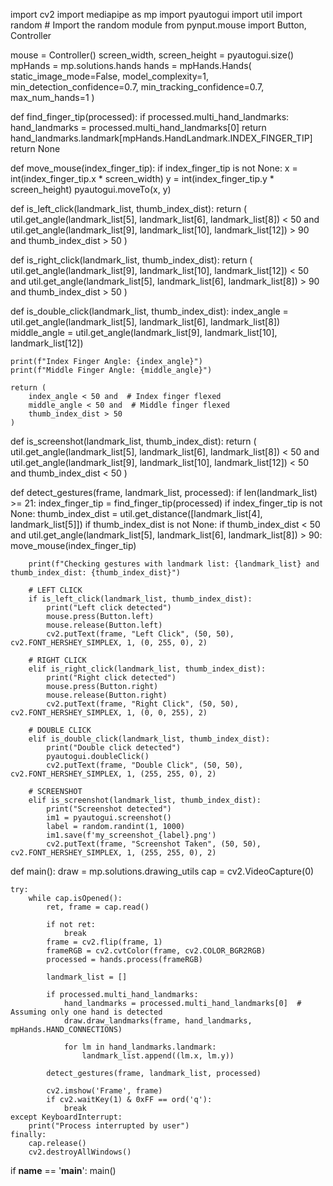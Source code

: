import cv2
import mediapipe as mp
import pyautogui
import util
import random  # Import the random module
from pynput.mouse import Button, Controller

mouse = Controller()
screen_width, screen_height = pyautogui.size()
mpHands = mp.solutions.hands
hands = mpHands.Hands(
    static_image_mode=False,
    model_complexity=1,
    min_detection_confidence=0.7,
    min_tracking_confidence=0.7,
    max_num_hands=1
)

def find_finger_tip(processed):
    if processed.multi_hand_landmarks:
        hand_landmarks = processed.multi_hand_landmarks[0]
        return hand_landmarks.landmark[mpHands.HandLandmark.INDEX_FINGER_TIP]
    return None

def move_mouse(index_finger_tip):
    if index_finger_tip is not None:
        x = int(index_finger_tip.x * screen_width)
        y = int(index_finger_tip.y * screen_height)
        pyautogui.moveTo(x, y)

def is_left_click(landmark_list, thumb_index_dist):
    return (
        util.get_angle(landmark_list[5], landmark_list[6], landmark_list[8]) < 50 and
        util.get_angle(landmark_list[9], landmark_list[10], landmark_list[12]) > 90 and
        thumb_index_dist > 50
    )

def is_right_click(landmark_list, thumb_index_dist):
    return (
        util.get_angle(landmark_list[9], landmark_list[10], landmark_list[12]) < 50 and
        util.get_angle(landmark_list[5], landmark_list[6], landmark_list[8]) > 90 and
        thumb_index_dist > 50
    )

def is_double_click(landmark_list, thumb_index_dist):
    index_angle = util.get_angle(landmark_list[5], landmark_list[6], landmark_list[8])
    middle_angle = util.get_angle(landmark_list[9], landmark_list[10], landmark_list[12])
    
    print(f"Index Finger Angle: {index_angle}")
    print(f"Middle Finger Angle: {middle_angle}")
    
    return (
        index_angle < 50 and  # Index finger flexed
        middle_angle < 50 and  # Middle finger flexed
        thumb_index_dist > 50
    )

def is_screenshot(landmark_list, thumb_index_dist):
    return (
        util.get_angle(landmark_list[5], landmark_list[6], landmark_list[8]) < 50 and
        util.get_angle(landmark_list[9], landmark_list[10], landmark_list[12]) < 50 and
        thumb_index_dist < 50
    )

def detect_gestures(frame, landmark_list, processed):
    if len(landmark_list) >= 21:
        index_finger_tip = find_finger_tip(processed)
        if index_finger_tip is not None:
            thumb_index_dist = util.get_distance([landmark_list[4], landmark_list[5]])
            if thumb_index_dist is not None:
                if thumb_index_dist < 50 and util.get_angle(landmark_list[5], landmark_list[6], landmark_list[8]) > 90:
                    move_mouse(index_finger_tip)
        
        print(f"Checking gestures with landmark list: {landmark_list} and thumb_index_dist: {thumb_index_dist}")

        # LEFT CLICK
        if is_left_click(landmark_list, thumb_index_dist):
            print("Left click detected")
            mouse.press(Button.left)
            mouse.release(Button.left)
            cv2.putText(frame, "Left Click", (50, 50), cv2.FONT_HERSHEY_SIMPLEX, 1, (0, 255, 0), 2)

        # RIGHT CLICK
        elif is_right_click(landmark_list, thumb_index_dist):
            print("Right click detected")
            mouse.press(Button.right)
            mouse.release(Button.right)
            cv2.putText(frame, "Right Click", (50, 50), cv2.FONT_HERSHEY_SIMPLEX, 1, (0, 0, 255), 2)

        # DOUBLE CLICK
        elif is_double_click(landmark_list, thumb_index_dist):
            print("Double click detected")
            pyautogui.doubleClick()
            cv2.putText(frame, "Double Click", (50, 50), cv2.FONT_HERSHEY_SIMPLEX, 1, (255, 255, 0), 2)

        # SCREENSHOT
        elif is_screenshot(landmark_list, thumb_index_dist):
            print("Screenshot detected")
            im1 = pyautogui.screenshot()
            label = random.randint(1, 1000)
            im1.save(f'my_screenshot_{label}.png')
            cv2.putText(frame, "Screenshot Taken", (50, 50), cv2.FONT_HERSHEY_SIMPLEX, 1, (255, 255, 0), 2)

def main():
    draw = mp.solutions.drawing_utils
    cap = cv2.VideoCapture(0)

    try:
        while cap.isOpened():
            ret, frame = cap.read()
            
            if not ret:
                break
            frame = cv2.flip(frame, 1)
            frameRGB = cv2.cvtColor(frame, cv2.COLOR_BGR2RGB)
            processed = hands.process(frameRGB)

            landmark_list = []
            
            if processed.multi_hand_landmarks:
                hand_landmarks = processed.multi_hand_landmarks[0]  # Assuming only one hand is detected
                draw.draw_landmarks(frame, hand_landmarks, mpHands.HAND_CONNECTIONS)
                
                for lm in hand_landmarks.landmark:
                    landmark_list.append((lm.x, lm.y))

            detect_gestures(frame, landmark_list, processed)

            cv2.imshow('Frame', frame)
            if cv2.waitKey(1) & 0xFF == ord('q'):
                break
    except KeyboardInterrupt:
        print("Process interrupted by user")
    finally:
        cap.release()
        cv2.destroyAllWindows()

if __name__ == '__main__':
    main()
